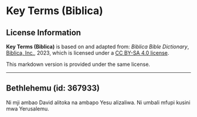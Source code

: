 # Key Terms (Biblica)

## License Information

**Key Terms (Biblica)** is based on and adapted from: _Biblica Bible Dictionary_, [Biblica, Inc.](https://www.biblica.com/), 2023, which is licensed under a [CC BY-SA 4.0 license](https://creativecommons.org/licenses/by-sa/4.0/legalcode.en).

This markdown version is provided under the same license.



--------------------------------

## Bethlehemu (id: 367933)

Ni mji ambao David alitoka na ambapo Yesu alizaliwa. Ni umbali mfupi kusini mwa Yerusalemu.


